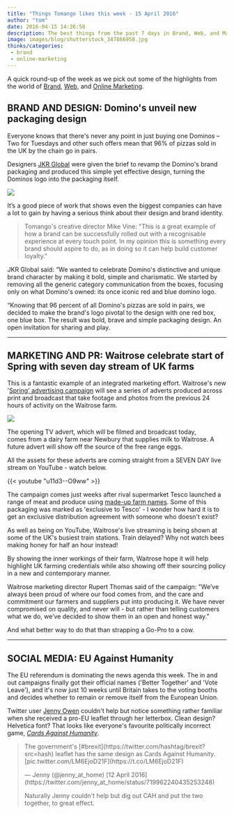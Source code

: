 ```yaml
---
title: "Things Tomango likes this week - 15 April 2016"
author: "tom"
date: 2016-04-15 14:26:58
description: The best things from the past 7 days in Brand, Web, and Marketing. This week - awesome looking pizza boxes, Go-Pros on cows, and a surprising use of a government EU leaflet.
image: images/blog/shutterstock_347866958.jpg
thinks/categories: 
 - brand
 - online-marketing
---
```


A quick round-up of the week as we pick out some of the highlights from the world of [Brand](/creates/brand/), [Web](/creates/web/), and [Online Marketing](/creates/digital-marketing/).

## BRAND AND DESIGN: Domino's unveil new packaging design

Everyone knows that there's never any point in just buying one Dominos – Two for Tuesdays and other such offers mean that 96% of pizzas sold in the UK by the chain go in pairs.

Designers [JKR Global](http://www.jkrglobal.com/our-work/dominos/) were given the brief to revamp the Domino's brand packaging and produced this simple yet effective design, turning the Dominos logo into the packaging itself.

![](images/blog/dominos-box.png)

It’s a good piece of work that shows even the biggest companies can have a lot to gain by having a serious think about their design and brand identity.

> Tomango's creative director Mike Vine: "This is a great example of how a brand can be successfully rolled out with a recognisable experience at every touch point. In my opinion this is something every brand should aspire to do, as in doing so it can help build customer loyalty."

JKR Global said: “We wanted to celebrate Domino's distinctive and unique brand character by making it bold, simple and charismatic. We started by removing all the generic category communication from the boxes, focusing only on what Domino's owned: its once iconic red and blue domino logo.

“Knowing that 96 percent of all Domino's pizzas are sold in pairs, we decided to make the brand's logo pivotal to the design with one red box, one blue box. The result was bold, brave and simple packaging design. An open invitation for sharing and play.

---


## MARKETING AND PR: Waitrose celebrate start of Spring with seven day stream of UK farms

This is a fantastic example of an integrated marketing effort. Waitrose's new '[Spring' advertising campaign](http://waitrose.pressarea.com/pressrelease/details/78/NEWS_13/6176) will see a series of adverts produced across print and broadcast that take footage and photos from the previous 24 hours of activity on the Waitrose farm.

![](images/blog/shutterstock_347866958.jpg)

The opening TV advert, which will be filmed and broadcast today, comes from a dairy farm near Newbury that supplies milk to Waitrose. A future advert will show off the source of the free range eggs.

All the assets for these adverts are coming straight from a SEVEN DAY live stream on YouTube - watch below.

{{< youtube "u11d3--O9ww" >}}

The campaign comes just weeks after rival supermarket Tesco launched a range of meat and produce using [made-up farm names](http://www.theguardian.com/lifeandstyle/wordofmouth/2016/mar/22/tescos-fictional-farms-a-marketing-strategy-past-its-sell-by-date). Some of this packaging was marked as 'exclusive to Tesco' - I wonder how hard it is to get an exclusive distribution agreement with someone who doesn't exist?

As well as being on YouTube, Waitrose's live streaming is being shown at some of the UK's busiest train stations. Train delayed? Why not watch bees making honey for half an hour instead!

By showing the inner workings of their farm, Waitrose hope it will help highlight UK farming credentials while also showing off their sourcing policy in a new and contemporary manner.

Waitrose marketing director Rupert Thomas said of the campaign: "We’ve always been proud of where our food comes from, and the care and commitment our farmers and suppliers put into producing it. We have never compromised on quality, and never will - but rather than telling customers what we do, we’ve decided to show them in an open and honest way.”

And what better way to do that than strapping a Go-Pro to a cow.

---


## SOCIAL MEDIA: EU Against Humanity

The EU referendum is dominating the news agenda this week. The in and out campaigns finally got their official names ('Better Together' and 'Vote Leave'), and it's now just 10 weeks until Britain takes to the voting booths and decides whether to remain or remove itself from the European Union.

Twitter user [Jenny Owen](https://twitter.com/jenny_at_home) couldn't help but notice something rather familiar when she received a pro-EU leaflet through her letterbox. Clean design? Helvetica font? That looks like everyone's favourite politically incorrect game, *[Cards Against Humanity](https://www.google.co.uk/url?sa=t&amp;rct=j&amp;q=&amp;esrc=s&amp;source=web&amp;cd=1&amp;cad=rja&amp;uact=8&amp;ved=0ahUKEwi83suR6JDMAhXJ1hQKHXNSAbQQFggcMAA&amp;url=https%3A%2F%2Fcardsagainsthumanity.com%2F&amp;usg=AFQjCNHo_nBfnzMG9KfjjuXWUMXqckYQdg&amp;sig2=OZ803jlsDLc0g7uYawWhDQ&amp;bvm=bv.119408272,d.bGg)*.
<blockquote class="twitter-tweet tw-align-center">
<p dir="ltr" lang="en">The government's [#brexit](https://twitter.com/hashtag/brexit?src=hash) leaflet has the same design as Cards Against Humanity. [pic.twitter.com/LM6EjoD21F](https://t.co/LM6EjoD21F)</p>
— Jenny (@jenny_at_home) [12 April 2016](https://twitter.com/jenny_at_home/status/719962240435253248)

<script src="//platform.twitter.com/widgets.js" async=" charset="utf-8"></script>

Naturally Jenny couldn't help but dig out CAH and put the two together, to great effect.


